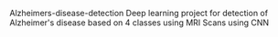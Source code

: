  Alzheimers-disease-detection
Deep learning project for detection of Alzheimer's disease based on 4 classes using MRI Scans using CNN


